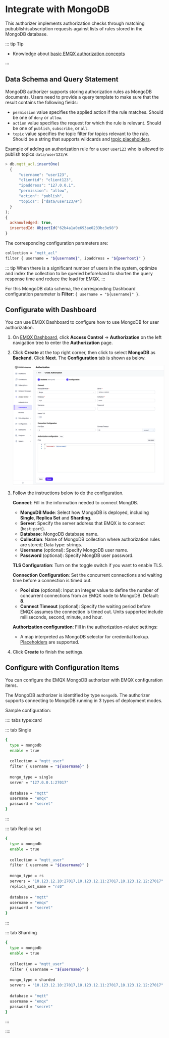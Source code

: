 # Integrate with MongoDB

This authorizer implements authorization checks through matching pubublish/subscription requests against lists of rules stored in the MongoDB database.

::: tip Tip

- Knowledge about [basic EMQX authorization concepts](./authz.md)

:::

## Data Schema and Query Statement

MongoDB authorizer supports storing authorization rules as MongoDB documents. Users need to provide a query template to make sure that the result contains the following fields:

* `permission` value specifies the applied action if the rule matches. Should be one of `deny` or `allow`.
* `action` value specifies the request for which the rule is relevant. Should be one of `publish`, `subscribe`, or `all`.
* `topic` value specifies the topic filter for topics relevant to the rule. Should be a string that supports wildcards and [topic placeholders](./authz.md#topic-placeholders).

Example of adding an authorization rule for a user `user123` who is allowed to publish topics `data/user123/#`:

```js
> db.mqtt_acl.insertOne(
  {
      "username": "user123",
      "clientid": "client123",
      "ipaddress": "127.0.0.1",
      "permission": "allow",
      "action": "publish",
      "topics": ["data/user123/#"]
  }
);
{
  acknowledged: true,
  insertedId: ObjectId("62b4a1a0e693ae0233bc3e98")
}
```

The corresponding configuration parameters are:
```bash
collection = "mqtt_acl"
filter { username = "${username}", ipaddress = "${peerhost}" }
```

::: tip
When there is a significant number of users in the system, optimize and index the collection to be queried beforehand to shorten the query response time and reduce the load for EMQX.
:::

For this MongoDB data schema, the corresponding Dashboard configuration parameter is **Filter**: `{ username = "${username}" }`.

## Configurate with Dashboard

You can use EMQX Dashboard to configure how to use MongoDB for user authorization.

1. On [EMQX Dashboard](http://127.0.0.1:18083/#/authentication), click **Access Control** -> **Authorization** on the left navigation tree to enter the **Authorization** page. 

2. Click **Create** at the top right corner, then click to select **MongoDB** as **Backend**. Click **Next**. The **Configuration** tab is shown as below.

   ![authz-MongoDB_ee](./assets/authz-MongoDB_ee.png)

3. Follow the instructions below to do the configuration.

   **Connect**: Fill in the information needed to connect MongDB.

   - **MongoDB Mode**: Select how MongoDB is deployed, including **Single**, **Replica Set** and **Sharding**.
   - **Server**: Specify the server address that EMQX is to connect (`host:port`).
   - **Database**: MongoDB database name.
   - **Collection**: Name of MongoDB collection where authorization rules are stored; Data type: strings.
   - **Username** (optional): Specify MongoDB user name. 
   - **Password** (optional): Specify MongDB user password. 

   **TLS Configuration**: Turn on the toggle switch if you want to enable TLS. 

   **Connection Configuration**: Set the concurrent connections and waiting time before a connection is timed out.

   - **Pool size** (optional): Input an integer value to define the number of concurrent connections from an EMQX node to MongoDB. Default: **8**. 
   - **Connect Timeout** (optional): Specify the waiting period before EMQX assumes the connection is timed out. Units supported include milliseconds, second, minute, and hour.

   **Authorization configuration**: Fill in the authorization-related settings:

   - A map interpreted as MongoDB selector for credential lookup. [Placeholders](./authz.md#authorization-placeholders) are supported. 

4. Click **Create** to finish the settings.

## Configure with Configuration Items

You can configure the EMQX MongoDB authorizer with EMQX configuration items.

The MongoDB authorizer is identified by type `mongodb`. The authorizer supports connecting to MongoDB running in 3 types of deployment modes. <!---For detailed configuration information, see:[authz:mongo_single](../../configuration/configuration-manual.md#authz:mongo_single),[authz:mongo_sharded](../../configuration/configuration-manual.md#authz:mongo_sharded) and [authz:mongo_rs](../../configuration/configuration-manual.md#authz:mongo_rs)-->

Sample configuration:

:::: tabs type:card

::: tab Single 

```bash
{
  type = mongodb
  enable = true

  collection = "mqtt_user"
  filter { username = "${username}" }

  mongo_type = single
  server = "127.0.0.1:27017"

  database = "mqtt"
  username = "emqx"
  password = "secret"
}
```

:::

::: tab Replica set

```bash
{
  type = mongodb
  enable = true

  collection = "mqtt_user"
  filter { username = "${username}" }

  mongo_type = rs
  servers = "10.123.12.10:27017,10.123.12.11:27017,10.123.12.12:27017"
  replica_set_name = "rs0"

  database = "mqtt"
  username = "emqx"
  password = "secret"
}
```
:::

::: tab Sharding

```bash
{
  type = mongodb
  enable = true

  collection = "mqtt_user"
  filter { username = "${username}" }

  mongo_type = sharded
  servers = "10.123.12.10:27017,10.123.12.11:27017,10.123.12.12:27017"

  database = "mqtt"
  username = "emqx"
  password = "secret"
}
```

:::

::::
